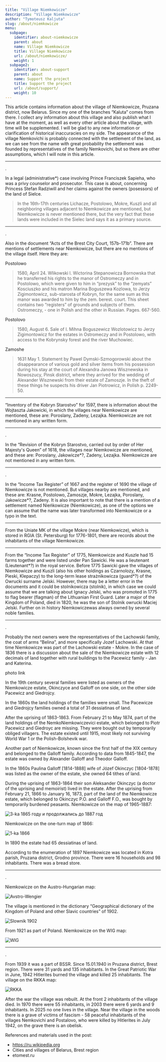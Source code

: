 ```yaml
---
title: "Village Niemkowicze"
description: "Village Niemkowicze"
author: "Tymoteusz Kaljuta"
slug: /about/niemkowicze
menu:
  subpage:
    identifier: about-niemkowicze
    parent: about
    name: Village Niemkowicze
    title: Village Niemkowicze
    url: /about/niemkowicze/
    weight: 1
  subpage2:
    identifier: about-support
    parent: about
    name: Support the project
    title: Support the project
    url: /about/support/
    weight: 10
---
```


This article contains information about the village of Niemkowicze, Pruzana district, now Belarus.
Since my one of the branches “Kaluta” comes from there. I collect any information about this village and also publish what I have at the moment, as well as every other article about the village, with time will be supplemented. I will be glad to any new information or clarification of historical inaccuracies on my side.
The appearance of the village Nemkovichi is probably connected with the settlement of the land, as we can see from the name with great probability the settlement was founded by representatives of the family Nemkovichi, but so there are other assumptions, which I will note in this article.
<hr style=“border: 1px solid red; opacity: 0.5;”>.

In a legal (administrative*) case involving Prince Franciszek Sapieha, who was a privy counselor and prosecutor. This case is about, concerning Princess Stefan Radziwill and her claims against the owners (posessors) of the land of Sielce.
> In the 16th-17th centuries Lichacze, Postolowo, Mokre, Kuszli and all neighboring villages adjacent to Niemkowicze are mentioned, but Niemkowicze is never mentioned there, but the very fact that these lands were included in the Sielec land says it as a primary source.
<hr style=“border: 1px solid blue; opacity: 0.5;”>.

Also in the document “Acts of the Brest City Court, 157b-171b”. There are mentions of settlements near Niemkowicze, but there are no mentions of the village itself. Here they are:

Postolowo
> 1580, April 24. Wlikowski l. Wictorina Stepanowicza Bornowska that he transferred his rights to the manor of Ostromeczy and in Postolowo, which were given to him in “prezysk” to the “zemyats” Kosciuszko and his matron Marina Boguszewa Kozlowa, to Jerzy Zigimontowicz, sub-starosta of Kobryn, for the same sum as this manor was awarded to him by the zem. berest. court. This sheet contains two “registers” of grounds and subjects of them. Ostromeczy, - one in Polish and the other in Russian. Pages. 667-560.

Postolovo
> 1580, August 6. Sale of l. Mihna Boguszewicz Wozlotowicz to Jerzy Zigimontowicz for the estates in Ostromeczy and in Postolowo, with access to the Kobrynsky forest and the river Muchowiec.

Zamoshe
> 1631 May 1. Statement by Pawel Dymski-Szmogorowski about the disappearance of various gold and silver items from his possession during his stay at the court of Alexandra Janowa Wisznewska in Nowoszucy, Pinsk district, where they arrived for the wedding of Alexander Wisznewski from their estate of Zamoszje. In the theft of these things he suspects his driver Jan Piotrowicz, in Polish p. 2249-50.
<hr style=“border: 1px solid blue; opacity: 0.5;”>

“Inventory of the Kobryn Starostvo” for 1597, there is information about the Wojtaszta Jakowicki, in which the villages near Niemkowicze are mentioned, these are: Poroslany, Zadeny, Lezajka. Niemkowicze are not mentioned in any written form.
<hr style=“border: 1px solid blue; opacity: 0.5;”>.

In the “Revision of the Kobryn Starostvo, carried out by order of Her Majesty's Queen” of 1618, the villages near Niemkowicze are mentioned, and these are: Poroslany, Jakowicze*?, Zadeny, Lezajka. Niemkowicze are not mentioned in any written form.
<hr style=“border: 1px solid blue; opacity: 0.5;”>.

In the “Income Tax Register” of 1667 and the register of 1690 the village of Niemkowicze is not mentioned. But villages nearby are mentioned, and these are: Krasne, Postolowo, Zamoszje, Mokre, Lezajka, Poroslany, Jakowicze*?, Zadeny. It is also important to note that there is a mention of a settlement named Nieńkowicze (Niemkowicze), as one of the options we can assume that the name was later transformed into Niemkowicze or a typo in the text.
<hr style=“border: 1px solid blue; opacity: 0.5;”>

From the Uniate MK of the village Mokre (near Niemkowicze), which is stored in RGIA (St. Petersburg) for 1776-1801, there are records about the inhabitants of the village Niemkowicze.
<hr style=“border: 1px solid blue; opacity: 0.5;”>

From the “Income Tax Register” of 1775, Niemkowicze and Kuszle had 15 farms together and were listed under Pan Sawicki. He was a lieutenant (Lieutenant*?) in the royal service. Before 1775 Sawicki gave the villages of Niemkowicze and Kuszli (also his other holdings as Czarnolozy, Krasne, Pieski, Klepaczy) to the long-term lease strażnikowicza (guard*?) of the Owrucki surname Jelski. However, there may be a letter error in the documents and it could be stolnikowicza (stolnik), in which case we could assume that we are talking about Ignacy Jelski, who was promoted in 1775 to flag bearer (flagman) of the Lithuanian First Guard. Later a major of the Kingdom of Poland, died in 1820, he was the son of Stolnik owrucki Maciej Jelski. Further on in history Niemkowiczewas always owned by several noble families.
<hr style=“border: 1px solid blue; opacity: 0.5;”>.

Probably the next owners were the representatives of the Lachowski family, the coat of arms “Belina”, and more specifically Jozef Lachowski. At that time Niemkowicze was part of the Lachowski estate - Mokre. 
In the case of 1836 there is a discussion about the sale of the Niemkowicze estate with 12 decimals of land together with rural buildings to the Pacewicz family - Jan and Katerina.

photo link

In the 19th century several families were listed as owners of the Niemkowicze estate, Okinczyce and Galloff on one side, on the other side Pacewicz and Giedrojcу.

In the 1860s the land holdings of the families were small. The Pacewicze and Giedrojcу families owned a total of 31 dessiatinas of land.

After the uprising of 1863-1863. From February 21 to May 1874, part of the land holdings of the NemkoNiemkowiczevici estate, which belonged to Piotr Pacewicz and Giedroyc are missing. They were bought out by temporarily obliged villagers. The estate existed until 1915, most likely not surviving World War 1 or the Polish-Bolshevik war.

Another part of Niemkowicze, known since the first half of the XIX century and belonged to the Galloff family. According to data from 1845-1847, the estate was owned by Alexander Galloff and Theodor Galloff.

In the 1860s Paulina Galloff [1814-1888] wife of Józef Okinczyc [1804-1878] was listed as the owner of the estate, she owned 64 tithes of land.

During the uprising of 1863-1864 their son Aleksander Okinczyc (a doctor of the uprising and memoirist) lived in the estate. After the uprising from February 21, 1866 to January 16, 1873, part of the land of the Niemkowicze estate, which belonged to Okinczyc P.O. and Galloff F.O., was bought by temporarily burdened peasants. Niemkowicze on the map of 1965-1887:

![3-ka 1865 году и продолжались до 1887 год](https://github.com/user-attachments/assets/54e3e1e8-31af-4ecb-81d2-1ebd3aeae42e)

Niemkowicze on the one-turn map of 1866:

![1-ka 1866](https://github.com/user-attachments/assets/64d5cb4f-3c45-4074-8fab-b7104ca02cf0)

In 1890 the estate had 65 dessiatinas of land.

According to the enumeration of 1897 Niemkowicze was located in Kotra parish, Pruzana district, Grodno province. There were 16 households and 98 inhabitants. There was a bread store.
<hr style=“border: 1px solid blue; opacity: 0.5;”>.

Niemkowicze on the Austro-Hungarian map:

![Avstro-Wengier](https://github.com/user-attachments/assets/404a4e4c-2f1e-4bfd-bc7b-6ce01e7ad65b)

The village is mentioned in the dictionary “Geographical dictionary of the Kingdom of Poland and other Slavic countries” of 1902.

![Slownik 1902](https://github.com/user-attachments/assets/3957ef60-6d52-4da4-98cb-4b71d30553d8)

From 1921 as part of Poland. Niemkowicze on the WIG map:

![WIG](https://github.com/user-attachments/assets/3aed4532-43bb-42bc-8ae2-6ac942b6233c)
<hr style=“border: 1px solid blue; opacity: 0.5;”>.

From 1939 it was a part of BSSR. Since 15.01.1940 in Pruzana district, Brest region. There were 31 yards and 135 inhabitants. In the Great Patriotic War in June, 1942 Hitlerites burned the village and killed 25 inhabitants. The village on the RKKA map:

![RKKA](https://github.com/user-attachments/assets/2e26ce7b-0137-42b0-8cfe-989258c8d302)

After the war the village was rebuilt. At the front 2 inhabitants of the village died. In 1970 there were 55 inhabitants, in 2003 there were 6 yards and 9 inhabitants. In 2025 no one lives in the village. Near the village in the woods there is a grave of victims of fascism - 58 peaceful inhabitants of the villages Nemkovichi and Postalovo, who were killed by Hitlerites in July 1942, on the grave there is an obelisk.

References and materials used in the post:
- https://ru.wikipedia.org
- Cities and villages of Belarus, Brest region
- etomest.ru
